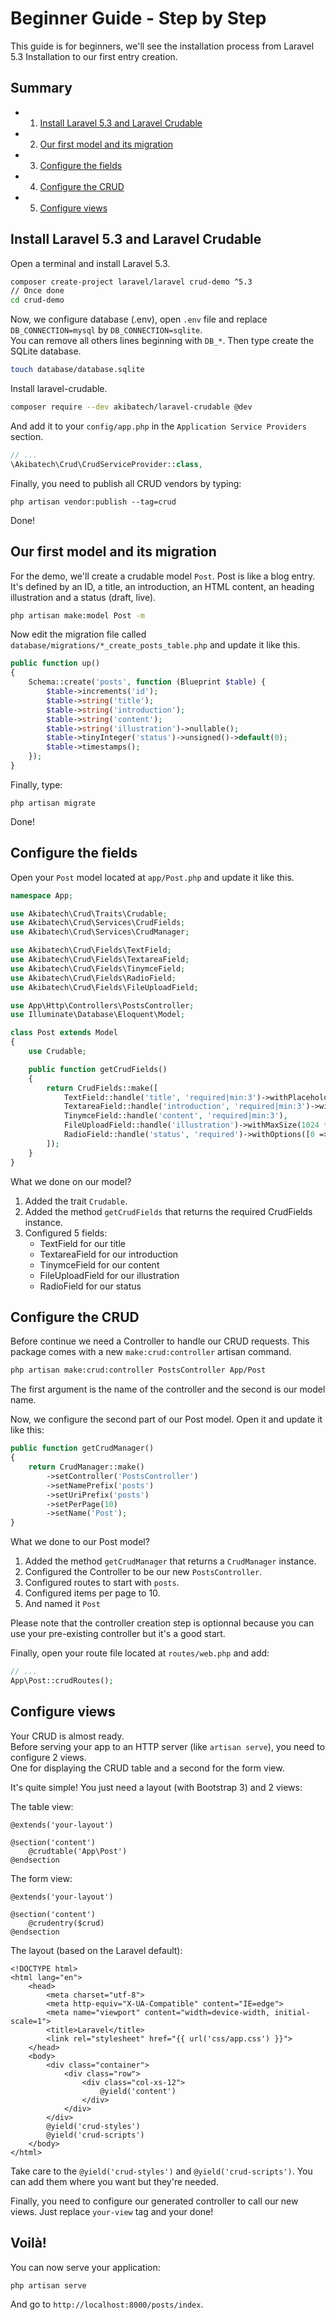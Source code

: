 # Beginner Guide - Step by Step

This guide is for beginners, we'll see the installation process from Laravel 5.3 Installation to our first entry creation.
 
## Summary

- 1. [Install Laravel 5.3 and Laravel Crudable](#install-laravel-5-3-and-laravel-crudable)
- 2. [Our first model and its migration](#our-first-model-and-its-migration)
- 3. [Configure the fields](#configure-the-fields)
- 4. [Configure the CRUD](#configure-the-crud)
- 5. [Configure views](#configure-views)

## Install Laravel 5.3 and Laravel Crudable

Open a terminal and install Laravel 5.3.

```bash
composer create-project laravel/laravel crud-demo ^5.3
// Once done
cd crud-demo
```

Now, we configure database (.env), open `.env` file and replace `DB_CONNECTION=mysql` by `DB_CONNECTION=sqlite`.  
You can remove all others lines beginning with `DB_*`.
Then type create the SQLite database.

```bash
touch database/database.sqlite
```

Install laravel-crudable.
```bash
composer require --dev akibatech/laravel-crudable @dev
```

And add it to your `config/app.php` in the `Application Service Providers` section.
```php
// ...
\Akibatech\Crud\CrudServiceProvider::class,
```

Finally, you need to publish all CRUD vendors by typing:
```
php artisan vendor:publish --tag=crud
```

Done!

## Our first model and its migration

For the demo, we'll create a crudable model `Post`. Post is like a blog entry.  
It's defined by an ID, a title, an introduction, an HTML content, an heading illustration and a status (draft, live).  
 
```bash
php artisan make:model Post -m
```

Now edit the migration file called `database/migrations/*_create_posts_table.php` and update it like this.

```php
public function up()
{
    Schema::create('posts', function (Blueprint $table) {
        $table->increments('id');
        $table->string('title');
        $table->string('introduction');
        $table->string('content');
        $table->string('illustration')->nullable();
        $table->tinyInteger('status')->unsigned()->default(0);
        $table->timestamps();
    });
}
```

Finally, type:
```
php artisan migrate
```

Done!

## Configure the fields

Open your `Post` model located at `app/Post.php` and update it like this.

```php
namespace App;

use Akibatech\Crud\Traits\Crudable;
use Akibatech\Crud\Services\CrudFields;
use Akibatech\Crud\Services\CrudManager;

use Akibatech\Crud\Fields\TextField;
use Akibatech\Crud\Fields\TextareaField;
use Akibatech\Crud\Fields\TinymceField;
use Akibatech\Crud\Fields\RadioField;
use Akibatech\Crud\Fields\FileUploadField;

use App\Http\Controllers\PostsController;
use Illuminate\Database\Eloquent\Model;

class Post extends Model
{
    use Crudable;

    public function getCrudFields()
    {
        return CrudFields::make([
            TextField::handle('title', 'required|min:3')->withPlaceholder('Title of the post'),
            TextareaField::handle('introduction', 'required|min:3')->withPlaceholder('Post introduction'),
            TinymceField::handle('content', 'required|min:3'),
            FileUploadField::handle('illustration')->withMaxSize(1024 * 1024)->withTypes('jpeg'),
            RadioField::handle('status', 'required')->withOptions([0 => 'Draft', 1 => 'Live'])
        ]);
    }
}
```

What we done on our model?

1. Added the trait `Crudable`.
2. Added the method `getCrudFields` that returns the required CrudFields instance.
3. Configured 5 fields:
    - TextField for our title
    - TextareaField for our introduction
    - TinymceField for our content
    - FileUploadField for our illustration
    - RadioField for our status
    
## Configure the CRUD

Before continue we need a Controller to handle our CRUD requests.
This package comes with a new `make:crud:controller` artisan command.

```bash
php artisan make:crud:controller PostsController App/Post
```

The first argument is the name of the controller and the second is our model name.

Now, we configure the second part of our Post model. Open it and update it like this:

```php
public function getCrudManager()
{
    return CrudManager::make()
        ->setController('PostsController')
        ->setNamePrefix('posts')
        ->setUriPrefix('posts')
        ->setPerPage(10)
        ->setName('Post');
}
```

What we done to our Post model?

1. Added the method `getCrudManager` that returns a `CrudManager` instance.
2. Configured the Controller to be our new `PostsController`.
3. Configured routes to start with `posts`.
4. Configured items per page to 10.
5. And named it `Post`

Please note that the controller creation step is optionnal because you can use your pre-existing controller but it's a good start.

Finally, open your route file located at `routes/web.php` and add:
```php
// ...
App\Post::crudRoutes();
```

## Configure views

Your CRUD is almost ready.  
Before serving your app to an HTTP server (like `artisan serve`), you need to configure 2 views.  
One for displaying the CRUD table and a second for the form view.  

It's quite simple! You just need a layout (with Bootstrap 3) and 2 views:  

The table view:  
```blade
@extends('your-layout')

@section('content')
    @crudtable('App\Post')
@endsection
```

The form view:  
```blade
@extends('your-layout')

@section('content')
    @crudentry($crud)
@endsection
```

The layout (based on the Laravel default):  
```blade
<!DOCTYPE html>
<html lang="en">
    <head>
        <meta charset="utf-8">
        <meta http-equiv="X-UA-Compatible" content="IE=edge">
        <meta name="viewport" content="width=device-width, initial-scale=1">
        <title>Laravel</title>
        <link rel="stylesheet" href="{{ url('css/app.css') }}">
    </head>
    <body>
        <div class="container">
            <div class="row">
                <div class="col-xs-12">
                    @yield('content')
                </div>
            </div>
        </div>
        @yield('crud-styles')
        @yield('crud-scripts')
    </body>
</html>
```

Take care to the `@yield('crud-styles')` and `@yield('crud-scripts')`. You can add them where you want but they're needed.

Finally, you need to configure our generated controller to call our new views. Just replace `your-view` tag and your done!

## Voilà!

You can now serve your application:
```bash
php artisan serve
```

And go to `http://localhost:8000/posts/index`.
